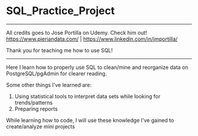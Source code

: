 # SQL_Practice_Project

***************

All credits goes to Jose Portilla on Udemy. Check him out!
https://www.pieriandata.com/ | https://www.linkedin.com/in/jmportilla/

Thank you for teaching me how to use SQL!

***************



Here I learn how to properly use SQL to clean/mine and reorganize data on PostgreSQL/pgAdmin for clearer reading. 

Some other things I've learned are:
1. Using statistical tools to interpret data sets while looking for trends/patterns
2. Preparing reports


While learning how to code, I will use these knowledge I've gained to create/analyze mini projects

